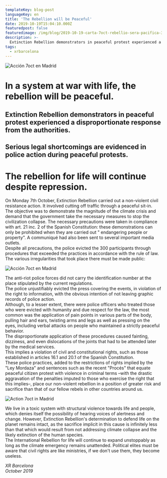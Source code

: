 ```yaml
---
templateKey: blog-post
languageKey: en
title: 'The Rebellion will be Peaceful'
date: 2019-10-19T15:04:10.000Z
featuredpost: false
featuredimage: /img/blog/2019-10-19-carta-7oct-rebellio-sera-pacifica-3.jpg
description: >-
  Extinction Rebellion demonstrators in peaceful protest experienced a disproportionate response from the authorities.
tags:
  - xrbarcelona
---
```


![Acción 7oct en Madrid](/img/blog/2019-10-19-carta-7oct-rebellio-sera-pacifica-1.jpg)

# In a system at war with life, the rebellion will be peaceful.

## Extinction Rebellion demonstrators in peaceful protest experienced a disproportionate response from the authorities.

## Serious legal shortcomings are evidenced in police action during peaceful protests.

# The rebellion for life will continue despite repression.

On Monday 7th October, Extinction Rebellion carried out a non-violent civil resistance action. It involved cutting off traffic through a peaceful sit-in.  
The objective was to demonstrate the magnitude of the climate crisis and demand that the government take the necessary measures to stop the civilization collapse.  The necessary precautions were taken in compliance with art. 21 inc. 2 of the Spanish Constitution: these demonstrations can only be prohibited when they are carried out " endangering people or property". A communiqué had also been sent to several important media outlets.  
Despite all precautions, the police evicted the 300 participants through procedures that exceeded the practices in accordance with the rule of law. The various irregularities that took place there must be made public:  

![Acción 7oct en Madrid](/img/blog/2019-10-19-carta-7oct-rebellio-sera-pacifica-2.jpg)

The anti-riot police forces did not carry the identification number at the place stipulated by the current regulations.  
The police unjustifiably evicted the press covering the events, in violation of the right to information, with the obvious intention of not leaving graphic records of police action.  
Although, to a lesser extent, there were police officers who treated those who were evicted with humanity and due respect for the law, the most common was the application of pain points in various parts of the body, pulling hair and ears, twisting arms and legs as well as pressing on the eyes, including verbal attacks on people who maintained a strictly peaceful behavior.  
The disproportionate application of these procedures caused fainting, dizziness, and even dislocations of the joints that had to be attended later by the medical services.  
This implies a violation of civil and constitutional rights, such as those established in articles 16.1 and 20.1 of the Spanish Constitution.  
These police practices, added to the restrictions of rights implied by the "Ley Mordaza" and sentences such as the recent "Procés" that equate peaceful citizen protest with violence in criminal terms –with the drastic aggravation of the penalties imputed to those who exercise the right that this implies–, place our non-violent rebellion in a position of greater risk and sacrifice than that of our fellow rebels in other countries around us.

![Action 7oct in Madrid](/img/blog/2019-10-19-carta-7oct-rebellio-sera-pacifica-3.jpg)

We live in a toxic system with structural violence towards life and people, which denies itself the possibility of hearing voices of alertness and change. However, Extinction Rebellion's determination to defend life on the planet remains intact, as the sacrifice implicit in this cause is infinitely less than that which would result from not addressing climate collapse and the likely extinction of the human species.  
The International Rebellion for life will continue to expand unstoppably as long as the climate emergency remains unattended. Political elites must be aware that civil rights are like ministries, if we don't use them, they become useless.

*XR Barcelona*  
*October 2019*
